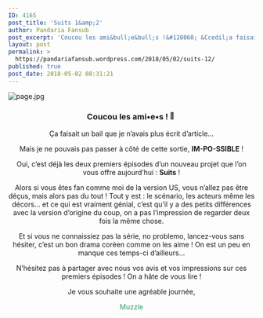 ```yaml
---
ID: 4165
post_title: 'Suits 1&amp;2'
author: Pandaria Fansub
post_excerpt: 'Coucou les ami&bull;e&bull;s !&#128060; &Ccedil;a faisait un bail que je n&rsquo;avais plus &eacute;crit d&rsquo;article&hellip; Mais je ne pouvais pas passer &agrave; c&ocirc;t&eacute; de cette sortie, IM-PO-SSIBLE ! Oui, c&rsquo;est d&eacute;j&agrave; les deux premiers &eacute;pisodes d&rsquo;un nouveau projet que l&rsquo;on vous offre aujourd&rsquo;hui : Suits ! Alors si vous &ecirc;tes fan comme moi de la version [&hellip;]'
layout: post
permalink: >
  https://pandariafansub.wordpress.com/2018/05/02/suits-12/
published: true
post_date: 2018-05-02 08:31:21
---
```

<p><img data-attachment-id="4373" data-permalink="https://pandariafansub.wordpress.com/2018/05/02/suits-12/page-42/" data-orig-file="https://pandariafansub.files.wordpress.com/2018/05/page.jpg?w=705" data-orig-size="900,600" data-comments-opened="1" data-image-meta="{&quot;aperture&quot;:&quot;0&quot;,&quot;credit&quot;:&quot;&quot;,&quot;camera&quot;:&quot;&quot;,&quot;caption&quot;:&quot;&quot;,&quot;created_timestamp&quot;:&quot;0&quot;,&quot;copyright&quot;:&quot;&quot;,&quot;focal_length&quot;:&quot;0&quot;,&quot;iso&quot;:&quot;0&quot;,&quot;shutter_speed&quot;:&quot;0&quot;,&quot;title&quot;:&quot;&quot;,&quot;orientation&quot;:&quot;0&quot;}" data-image-title="page" data-image-description="" data-medium-file="https://pandariafansub.files.wordpress.com/2018/05/page.jpg?w=705?w=300" data-large-file="https://pandariafansub.files.wordpress.com/2018/05/page.jpg?w=705?w=705" class="alignnone size-full wp-image-4373" src="https://pandariafansub.files.wordpress.com/2018/05/page.jpg?w=705" alt="page.jpg" srcset="https://united-subs.dearclouds.com/wp-content/uploads/2018/05/2f0fdbb627273355770a94856fcf6a7e.jpg 705w, https://pandariafansub.files.wordpress.com/2018/05/page.jpg?w=150 150w, https://pandariafansub.files.wordpress.com/2018/05/page.jpg?w=300 300w, https://pandariafansub.files.wordpress.com/2018/05/page.jpg?w=768 768w, https://pandariafansub.files.wordpress.com/2018/05/page.jpg 900w" sizes="(max-width: 705px) 100vw, 705px"  ></p>
<h3 style="text-align:center;">Coucou les ami•e•s !<img src="https://s0.wp.com/wp-content/mu-plugins/wpcom-smileys/twemoji/2/72x72/1f43c.png" alt="🐼" class="wp-smiley" style="height: 1em; max-height: 1em;" /></h3>
<p style="text-align:center;">Ça faisait un bail que je n&rsquo;avais plus écrit d&rsquo;article&#8230;</p>
<p style="text-align:center;">Mais je ne pouvais pas passer à côté de cette sortie, <b>IM-PO-SSIBLE</b> !</p>
<p style="text-align:center;">Oui, c&rsquo;est déjà les deux premiers épisodes d&rsquo;un nouveau projet que l&rsquo;on vous offre aujourd&rsquo;hui : <b>Suits</b> !</p>
<p style="text-align:center;">Alors si vous êtes fan comme moi de la version US, vous n&rsquo;allez pas être déçus, mais alors pas du tout ! Tout y est : le scénario, les acteurs même les décors&#8230; et ce qui est vraiment génial, c&rsquo;est qu&rsquo;il y a des petits différences avec la version d&rsquo;origine du coup, on a pas l&rsquo;impression de regarder deux fois la même chose.</p>
<p style="text-align:center;">Et si vous ne connaissiez pas la série, no problemo, lancez-vous sans hésiter, c&rsquo;est un bon drama coréen comme on les aime ! On est un peu en manque ces temps-ci d&rsquo;ailleurs&#8230;</p>
<p style="text-align:center;">N&rsquo;hésitez pas à partager avec nous vos avis et vos impressions sur ces premiers épisodes ! On a hâte de vous lire !</p>
<p style="text-align:center;">Je vous souhaite une agréable journée,</p>
<p style="text-align:center;"><span style="color:#339966;">Muzzle</span></p>